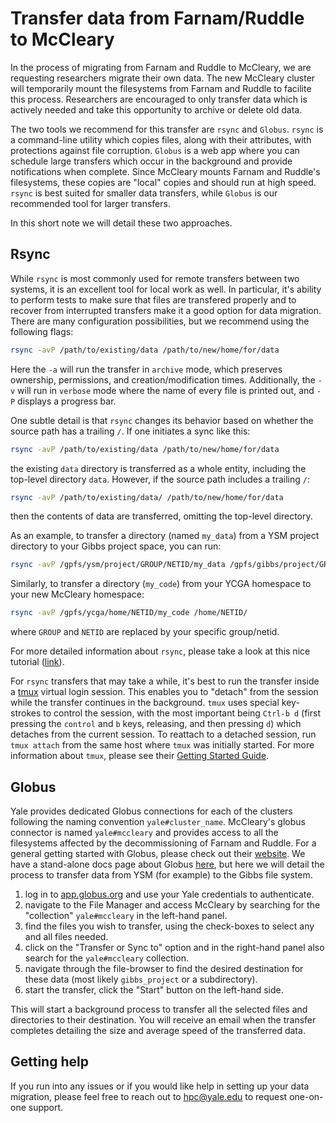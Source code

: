 # Transfer data from Farnam/Ruddle to McCleary

In the process of migrating from Farnam and Ruddle to McCleary, we are requesting researchers migrate their own data.
The new McCleary cluster will temporarily mount the filesystems from Farnam and Ruddle to facilite this process.
Researchers are encouraged to only transfer data which is actively needed and take this opportunity to archive or delete old data. 

The two tools we recommend for this transfer are `rsync` and `Globus`.
`rsync` is a command-line utility which copies files, along with their attributes, with protections against file corruption. 
`Globus` is a web app where you can schedule large transfers which occur in the background and provide notifications when complete.
Since McCleary mounts Farnam and Ruddle's filesystems, these copies are "local" copies and should run at high speed.
`rsync` is best suited for smaller data transfers, while `Globus` is our recommended tool for larger transfers. 

In this short note we will detail these two approaches.


## Rsync 

While `rsync` is most commonly used for remote transfers between two systems, it is an excellent tool for local work as well.
In particular, it's ability to perform tests to make sure that files are transfered properly and to recover from interrupted transfers make it a good option for data migration.
There are many configuration possibilities, but we recommend using the following flags:

```sh
rsync -avP /path/to/existing/data /path/to/new/home/for/data
```

Here the `-a` will run the transfer in `archive` mode, which preserves ownership, permissions, and creation/modification times.
Additionally, the `-v` will run in `verbose` mode where the name of every file is printed out, and `-P` displays a progress bar.

One subtle detail is that `rsync` changes its behavior based on whether the source path has a trailing `/`. 
If one initiates a sync like this:
```sh
rsync -avP /path/to/existing/data /path/to/new/home/for/data
```
the existing `data` directory is transferred as a whole entity, including the top-level directory `data`.
However, if the source path includes a trailing `/`:

```sh
rsync -avP /path/to/existing/data/ /path/to/new/home/for/data
```
then the contents of data are transferred, omitting the top-level directory. 

As an example, to transfer a directory (named `my_data`) from a YSM project directory to your Gibbs project space, you can run:

```sh
rsync -avP /gpfs/ysm/project/GROUP/NETID/my_data /gpfs/gibbs/project/GROUP/NETID/
```

Similarly, to transfer a directory (`my_code`) from your YCGA homespace to your new McCleary homespace:

```sh
rsync -avP /gpfs/ycga/home/NETID/my_code /home/NETID/
```

where `GROUP` and `NETID` are replaced by your specific group/netid.

For more detailed information about `rsync`, please take a look at this nice tutorial ([link](https://www.digitalocean.com/community/tutorials/how-to-use-rsync-to-sync-local-and-remote-directories)).

For `rsync` transfers that may take a while, it's best to run the transfer inside a [tmux](https://github.com/tmux/tmux/wiki/Getting-Started) virtual login session.
This enables you to "detach" from the session while the transfer continues in the background.
`tmux` uses special key-strokes to control the session, with the most important being `Ctrl-b d` (first pressing the `control` and `b` keys, releasing, and then pressing `d`) which detaches from the current session.
To reattach to a detached session, run `tmux attach` from the same host where `tmux` was initially started.
For more information about `tmux`, please see their [Getting Started Guide](https://github.com/tmux/tmux/wiki/Getting-Started).


## Globus

Yale provides dedicated Globus connections for each of the clusters following the naming convention `yale#cluster_name`. 
McCleary's globus connector is named `yale#mccleary` and provides access to all the filesystems affected by the decommissioning of Farnam and Ruddle.
For a general getting started with Globus, please check out their [website](https://docs.globus.org/how-to/get-started/).
We have a stand-alone docs page about Globus [here](/data/globus), but here we will detail the process to transfer data from YSM (for example) to the Gibbs file system.

1. log in to [app.globus.org](https://app.globus.org) and use your Yale credentials to authenticate. 
2. navigate to the File Manager and access McCleary by searching for the "collection" `yale#mccleary` in the left-hand panel.
3. find the files you wish to transfer, using the check-boxes to select any and all files needed.
4. click on the "Transfer or Sync to" option and in the right-hand panel also search for the `yale#mccleary` collection.
5. navigate through the file-browser to find the desired destination for these data (most likely `gibbs_project` or a subdirectory).
6. start the transfer, click the "Start" button on the left-hand side.

This will start a background process to transfer all the selected files and directories to their destination.
You will receive an email when the transfer completes detailing the size and average speed of the transferred data.

## Getting help

If you run into any issues or if you would like help in setting up your data migration, please feel free to reach out to hpc@yale.edu to request one-on-one support.